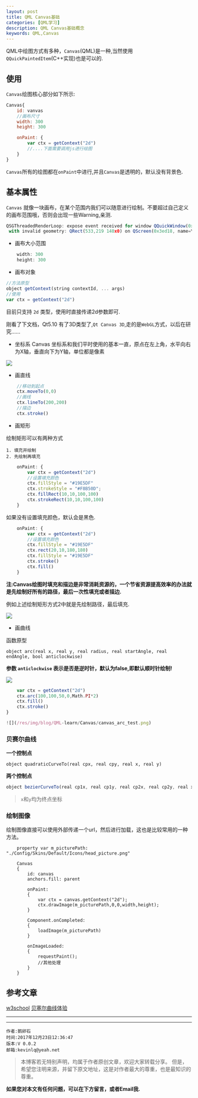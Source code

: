 ```yaml
---
layout: post
title: QML Canvas基础
categories: [QML学习]
description: QML Canvas基础概念
keywords: QML,Canvas
---
```


QML中绘图方式有多种，`Canvas`(QML)是一种,当然使用`QQuickPaintedItem`(C++实现)也是可以的.


## 使用
`Canvas`绘图核心部分如下所示:

```QML
Canvas{
    id: vanvas
    //画布尺寸
    width: 300
    height: 300

    onPaint: {
        var ctx = getContext("2d")
        //....下面需要调用js进行绘图
    }
}
```

`Canvas`所有的绘图都在`onPaint`中进行,并且`Canvas`是透明的，默认没有背景色.

## 基本属性

`Canvas` 就像一块画布，在某个范围内我们可以随意进行绘制。不要超过自己定义的画布范围哦，否则会出现一些Warning,亲测.

```QML
QSGThreadedRenderLoop: expose event received for window QQuickWindow(0x183a51a0)
 with invalid geometry: QRect(533,219 140x0) on QScreen(0x3ed18, name=\\.\DISPLAY8)
```

- 画布大小范围
```QML
    width: 300
    height: 300
```

- 画布对象
```QML
//方法原型
object getContext(string contextId, ... args)
//使用
var ctx = getContext("2d")
```
目前只支持 `2d` 类型，使用时直接传递2d参数即可.  

刚看了下文档，Qt5.10 有了3D类型了,`Qt Canvas 3D`,走的是`WebGL`方式，以后在研究……

- 坐标系
Canvas 坐标系和我们平时使用的基本一直，原点在左上角，水平向右为X轴，垂直向下为Y轴，单位都是像素

![](/res/img/blog/QML-learn/Canvas/canvas_coordinate.png)


- 画直线
```QML
    //移动到起点
    ctx.moveTo(0,0)
    //画线
    ctx.lineTo(200,200)
    //描边
    ctx.stroke()
```

- 画矩形

绘制矩形可以有两种方式
```
1. 填充并绘制
2. 先绘制再填充
```

```QML
    onPaint: {
        var ctx = getContext("2d")
        //设置填充颜色
        ctx.fillStyle = "#19E5DF"
        ctx.strokeStyle = "#F8B50D";
        ctx.fillRect(10,10,100,100)
        ctx.strokeRect(10,10,100,100)
    }
```
如果没有设置填充颜色，默认会是黑色.

```QML
    onPaint: {
        var ctx = getContext("2d")
        //设置填充颜色
        ctx.fillStyle = "#19E5DF"
        ctx.rect(20,10,180,180)
        ctx.fillStyle = "#19E5DF"
        ctx.stroke()
        ctx.fill()
    }

```

**注:Canvas绘图时填充和描边是非常消耗资源的，一个节省资源提高效率的办法就是先绘制好所有的路径，最后一次性填充或者描边.**

例如上述绘制矩形方式2中就是先绘制路径，最后填充.

![](/res/img/blog/QML-learn/Canvas/canvas_rect.png)

- 画曲线

函数原型
```
object arc(real x, real y, real radius, real startAngle, real endAngle, bool anticlockwise)

```
**参数 `anticlockwise` 表示是否是逆时针，默认为false,即默认顺时针绘制!**

![](/res/img/blog/QML-learn/Canvas/canvas_arc.png)


```QML
    var ctx = getContext("2d")
    ctx.arc(100,100,50,0,Math.PI*2)
    ctx.fill()
    ctx.stroke()
}

![](/res/img/blog/QML-learn/Canvas/canvas_arc_test.png)

```
### 贝赛尔曲线

**一个控制点**
```
object quadraticCurveTo(real cpx, real cpy, real x, real y)
```

**两个控制点**
```QML
object bezierCurveTo(real cp1x, real cp1y, real cp2x, real cp2y, real x, real y)
```

> `x`和`y`均为终点坐标


### 绘制图像

绘制图像直接可以使用外部传递一个url，然后进行加载，这也是比较常用的一种方法。

```
    property var m_picturePath: "./Config/Skins/Default/Icons/head_picture.png"

    Canvas
    {
        id: canvas
        anchors.fill: parent

        onPaint:
        {
            var ctx = canvas.getContext("2d");
            ctx.drawImage(m_picturePath,0,0,width,height);
        }

        Component.onCompleted:
        {
            loadImage(m_picturePath)
        }

        onImageLoaded:
        {
            requestPaint();
            //其他处理
        }
    }
```



## 参考文章

[w3school](http://www.w3school.com.cn/tags/html_ref_canvas.asp)
[贝塞尔曲线体验](http://blogs.sitepointstatic.com/examples/tech/canvas-curves/bezier-curve.html)

---

******

    作者:鹅卵石
    时间:2017年12月23日12:36:47
    版本:V 0.0.2
    邮箱:kevinlq@yeah.net

<!-- more -->

>本博客若无特别声明，均属于作者原创文章，欢迎大家转载分享。
但是，希望您注明来源，并留下原文地址，这是对作者最大的尊重，也是最知识的尊重。

**如果您对本文有任何问题，可以在下方留言，或者Email我.**
